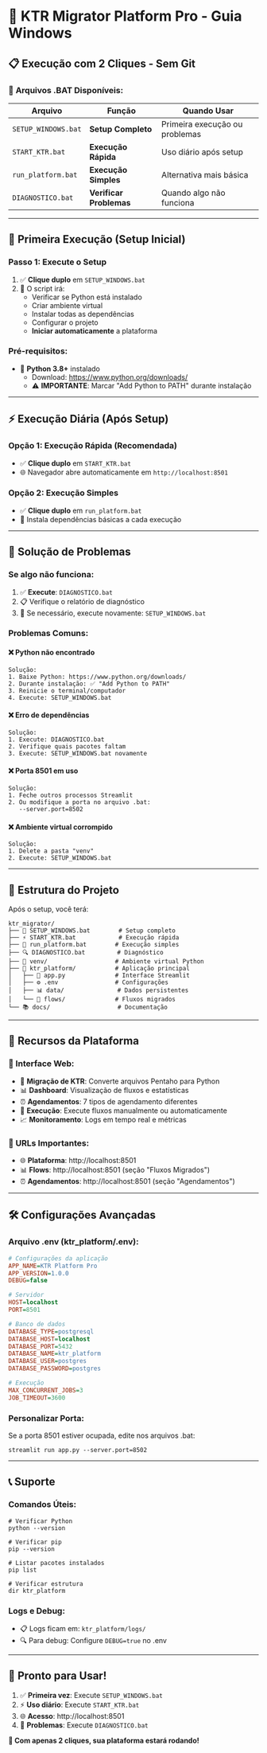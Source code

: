 # 🚀 KTR Migrator Platform Pro - Guia Windows

## 📋 **Execução com 2 Cliques - Sem Git**

### 🎯 **Arquivos .BAT Disponíveis:**

| **Arquivo** | **Função** | **Quando Usar** |
|-------------|------------|-----------------|
| `SETUP_WINDOWS.bat` | **Setup Completo** | Primeira execução ou problemas |
| `START_KTR.bat` | **Execução Rápida** | Uso diário após setup |
| `run_platform.bat` | **Execução Simples** | Alternativa mais básica |
| `DIAGNOSTICO.bat` | **Verificar Problemas** | Quando algo não funciona |

---

## 🚀 **Primeira Execução (Setup Inicial)**

### **Passo 1: Execute o Setup**
1. ✅ **Clique duplo** em `SETUP_WINDOWS.bat`
2. 🔄 O script irá:
   - Verificar se Python está instalado
   - Criar ambiente virtual
   - Instalar todas as dependências
   - Configurar o projeto
   - **Iniciar automaticamente** a plataforma

### **Pré-requisitos:**
- 🐍 **Python 3.8+** instalado
  - Download: https://www.python.org/downloads/
  - ⚠️ **IMPORTANTE**: Marcar "Add Python to PATH" durante instalação

---

## ⚡ **Execução Diária (Após Setup)**

### **Opção 1: Execução Rápida (Recomendada)**
- ✅ **Clique duplo** em `START_KTR.bat`
- 🌐 Navegador abre automaticamente em `http://localhost:8501`

### **Opção 2: Execução Simples**
- ✅ **Clique duplo** em `run_platform.bat`
- 📱 Instala dependências básicas a cada execução

---

## 🔧 **Solução de Problemas**

### **Se algo não funciona:**
1. ✅ **Execute**: `DIAGNOSTICO.bat`
2. 📋 Verifique o relatório de diagnóstico
3. 🔄 Se necessário, execute novamente: `SETUP_WINDOWS.bat`

### **Problemas Comuns:**

#### **❌ Python não encontrado**
```
Solução:
1. Baixe Python: https://www.python.org/downloads/
2. Durante instalação: ✅ "Add Python to PATH"
3. Reinicie o terminal/computador
4. Execute: SETUP_WINDOWS.bat
```

#### **❌ Erro de dependências**
```
Solução:
1. Execute: DIAGNOSTICO.bat
2. Verifique quais pacotes faltam
3. Execute: SETUP_WINDOWS.bat novamente
```

#### **❌ Porta 8501 em uso**
```
Solução:
1. Feche outros processos Streamlit
2. Ou modifique a porta no arquivo .bat:
   --server.port=8502
```

#### **❌ Ambiente virtual corrompido**
```
Solução:
1. Delete a pasta "venv"
2. Execute: SETUP_WINDOWS.bat
```

---

## 📁 **Estrutura do Projeto**

Após o setup, você terá:

```
ktr_migrator/
├── 🔧 SETUP_WINDOWS.bat        # Setup completo
├── ⚡ START_KTR.bat            # Execução rápida  
├── 🚀 run_platform.bat        # Execução simples
├── 🔍 DIAGNOSTICO.bat         # Diagnóstico
├── 📁 venv/                   # Ambiente virtual Python
├── 📁 ktr_platform/           # Aplicação principal
│   ├── 📱 app.py              # Interface Streamlit
│   ├── ⚙️ .env                # Configurações
│   ├── 📊 data/               # Dados persistentes
│   └── 📁 flows/              # Fluxos migrados
└── 📚 docs/                   # Documentação
```

---

## 🎯 **Recursos da Plataforma**

### **📱 Interface Web:**
- 🔄 **Migração de KTR**: Converte arquivos Pentaho para Python
- 📊 **Dashboard**: Visualização de fluxos e estatísticas
- ⏰ **Agendamentos**: 7 tipos de agendamento diferentes
- 🏃 **Execução**: Execute fluxos manualmente ou automaticamente
- 📈 **Monitoramento**: Logs em tempo real e métricas

### **🔗 URLs Importantes:**
- 🌐 **Plataforma**: http://localhost:8501
- 📊 **Flows**: http://localhost:8501 (seção "Fluxos Migrados")
- ⏰ **Agendamentos**: http://localhost:8501 (seção "Agendamentos")

---

## 🛠️ **Configurações Avançadas**

### **Arquivo .env (ktr_platform/.env):**
```ini
# Configurações da aplicação
APP_NAME=KTR Platform Pro
APP_VERSION=1.0.0
DEBUG=false

# Servidor
HOST=localhost
PORT=8501

# Banco de dados
DATABASE_TYPE=postgresql
DATABASE_HOST=localhost
DATABASE_PORT=5432
DATABASE_NAME=ktr_platform
DATABASE_USER=postgres
DATABASE_PASSWORD=postgres

# Execução
MAX_CONCURRENT_JOBS=3
JOB_TIMEOUT=3600
```

### **Personalizar Porta:**
Se a porta 8501 estiver ocupada, edite nos arquivos .bat:
```batch
streamlit run app.py --server.port=8502
```

---

## 📞 **Suporte**

### **Comandos Úteis:**
```batch
# Verificar Python
python --version

# Verificar pip
pip --version

# Listar pacotes instalados
pip list

# Verificar estrutura
dir ktr_platform
```

### **Logs e Debug:**
- 📋 Logs ficam em: `ktr_platform/logs/`
- 🔍 Para debug: Configure `DEBUG=true` no .env

---

## 🎉 **Pronto para Usar!**

1. ✅ **Primeira vez**: Execute `SETUP_WINDOWS.bat`
2. ⚡ **Uso diário**: Execute `START_KTR.bat`
3. 🌐 **Acesso**: http://localhost:8501
4. 🔧 **Problemas**: Execute `DIAGNOSTICO.bat`

**🎯 Com apenas 2 cliques, sua plataforma estará rodando!** 